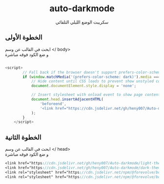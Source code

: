 <h1 align="center">auto-darkmode</h1>

<p align="center">سكريبت الوضع الليلي التلقائي</p>

## الخطوة الأولى 
ابحث في القالب عن وسم 
</ body>           
و ضع الكود فوقه مباشرة

```js

<script>
        // Fall back if the browser doesn't support prefers-color-scheme
        if (window.matchMedia('(prefers-color-scheme: dark)').media === 'not all') {
            // Hide content until CSS loads to prevent show unstyled code.
            document.documentElement.style.display = 'none';

            // Insert stylesheet with onload event to show page content.
            document.head.insertAdjacentHTML(
                'beforeend',
                '<link href="https://cdn.jsdelivr.net/gh/heny007/Auto-darkmode/dark-theme.css" rel="stylesheet" onload="document.documentElement.style.display=\'\'" />'
            );
        }
    </script>
```

## الخطوة الثانية
ابحث في القالب عن وسم
</ head>      
و ضع الكود فوقه مباشرة

```scss
<link href="https://cdn.jsdelivr.net/gh/heny007/Auto-darkmode/light-theme.css" rel="stylesheet" media="(prefers-color-scheme: light)" />
<link href="https://cdn.jsdelivr.net/gh/heny007/Auto-darkmode/dark-theme.css" rel="stylesheet" media="(prefers-color-scheme: dark)" />
<link rel="stylesheet" href="https://cdn.jsdelivr.net/npm/@forevolve/bootstrap-dark@1.1.0/dist/css/bootstrap-dark.min.css" />
<link rel="stylesheet" href="https://cdn.jsdelivr.net/npm/@forevolve/bootstrap-dark@1.1.0/dist/css/bootstrap-prefers-light.min.css" />
 
```
